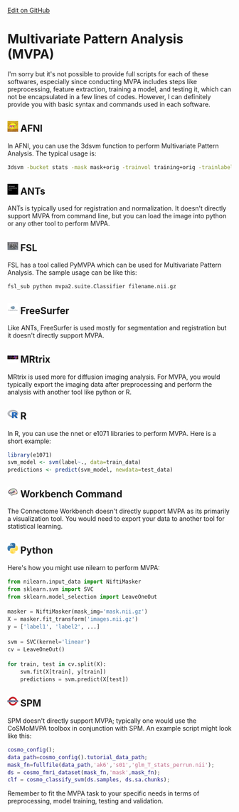 [Edit on GitHub](https://github.com/childmindresearch/NeuRosetta/edit/main/src/statistical_analysis/multivariate_pattern_analysis_mvpa_.md)
# Multivariate Pattern Analysis (MVPA)

I'm sorry but it's not possible to provide full scripts for each of these softwares, especially since conducting MVPA includes steps like preprocessing, feature extraction, training a model, and testing it, which can not be encapsulated in a few lines of codes. However, I can definitely provide you with basic syntax and commands used in each software.

## <img src="../icons/afni.png" height="24px" /> AFNI

In AFNI, you can use the 3dsvm function to perform Multivariate Pattern Analysis. The typical usage is:

```sh
3dsvm -bucket stats -mask mask+orig -trainvol training+orig -trainlabels training_labels.1D -testvol testing+orig -testlabels testing_labels.1D
```

## <img src="../icons/ants.png" height="24px" /> ANTs

ANTs is typically used for registration and normalization. It doesn't directly support MVPA from command line, but you can load the image into python or any other tool to perform MVPA.

## <img src="../icons/fsl.png" height="24px" /> FSL

FSL has a tool called PyMVPA which can be used for Multivariate Pattern Analysis. The sample usage can be like this:

```sh
fsl_sub python mvpa2.suite.Classifier filename.nii.gz
```

## <img src="../icons/freesurfer.png" height="24px" /> FreeSurfer

Like ANTs, FreeSurfer is used mostly for segmentation and registration but it doesn't directly support MVPA.

## <img src="../icons/mrtrix.png" height="24px" /> MRtrix

MRtrix is used more for diffusion imaging analysis. For MVPA, you would typically export the imaging data after preprocessing and perform the analysis with another tool like python or R.

## <img src="../icons/r.png" height="24px" /> R

In R, you can use the nnet or e1071 libraries to perform MVPA. Here is a short example:

```R
library(e1071)
svm_model <- svm(label~., data=train_data)
predictions <- predict(svm_model, newdata=test_data)
```

## <img src="../icons/workbench_command.png" height="24px" /> Workbench Command

The Connectome Workbench doesn't directly support MVPA as its primarily a visualization tool. You would need to export your data to another tool for statistical learning.

## <img src="../icons/python.png" height="24px" /> Python

Here's how you might use nilearn to perform MVPA:

```python
from nilearn.input_data import NiftiMasker
from sklearn.svm import SVC
from sklearn.model_selection import LeaveOneOut

masker = NiftiMasker(mask_img='mask.nii.gz')
X = masker.fit_transform('images.nii.gz')
y = ['label1', 'label2', ...]

svm = SVC(kernel='linear')
cv = LeaveOneOut()

for train, test in cv.split(X):
    svm.fit(X[train], y[train])
    predictions = svm.predict(X[test])
```

## <img src="../icons/spm.png" height="24px" /> SPM

SPM doesn't directly support MVPA; typically one would use the CoSMoMVPA toolbox in conjunction with SPM. An example script might look like this:

```matlab
cosmo_config();
data_path=cosmo_config().tutorial_data_path;
mask_fn=fullfile(data_path,'ak6','s01','glm_T_stats_perrun.nii');
ds = cosmo_fmri_dataset(mask_fn,'mask',mask_fn);
clf = cosmo_classify_svm(ds.samples, ds.sa.chunks);
```

Remember to fit the MVPA task to your specific needs in terms of preprocessing, model training, testing and validation.